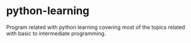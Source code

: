 # python-learning
Program related with python learning covering most of the topics related with basic to intermediate programming.
